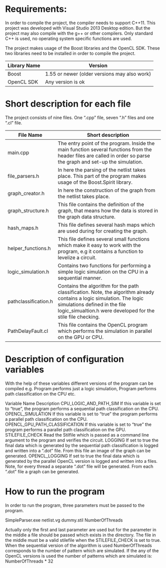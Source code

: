 # Requirements:
In order to compile the project, the compiler needs to support C++11. This project was developed with Visual Studio 2013 Desktop edition. But the project may also compile with the g++ or other compilers. Only standard C++ is used, no operating system specific functions are used.
 
The project makes usage of the Boost libraries and the OpenCL SDK. These two libraries need to be installed in order to compile the project.

| Library Name | Version                                      |
| ---          | ---                                          |
| Boost        | 1.55 or newer (older versions may also work) |
| OpenCL SDK   | Any version is ok                            |

	
# Short description for each file

The project consists of nine files. One “.cpp” file, seven “.h” files and one “.cl” file.

|File Name	|Short description|
| ---          | ---                                          |
|main.cpp	|The entry point of the program. Inside the main function several functions from the header files are called in order so parse the graph and set-up the simulation.|
|file_parsers.h	|In here the parsing of the netlist takes place. This part of the program makes usage of the Boost.Spirit library.|
|graph_creator.h	|In here the construction of the graph from the netlist takes place. |
|graph_structure.h	|This file contains the definition of the graph, that means how the data is stored in the graph data structure. |
|hash_maps.h	|This file defines several hash maps which are used during for creating the graph.|
|helper_functions.h	|This file defines several small functions which make it easy to work with the program, e.g it contains a function to levelize a circuit. |
|logic_simulation.h	|Contains two functions for performing a simple logic simulation on the CPU in a sequential manner.|
|pathclassification.h	|Contains the algorithm for the path classification. Note, the algorithm already contains a logic simulation. The logic simulations defined in the file logic_simualtion.h were developed for the stile file checking.|
|PathDelayFault.cl	|This file contains the OpenCL program which performs the simulation in parallel on the GPU or CPU.|

# Description of configuration variables
With the help of these variables different versions of the program can be compiled e.g. Program performs just a logic simulation, Program performs path classification on the CPU etc.

Variable Name	Description
CPU_LOGIC_AND_PATH_SIM	If this variable is set to “true”, the program performs a sequential path classification on the CPU. 
OPENCL_SIMULATION	If this variable is set to “true” the program performs a parallel path classification on the CPU.
OPENCL_GPU_PATH_CLASSIFICATION	If this variable is set to “true” the program performs a parallel path classification on the GPU. 
STILEFILE_CHECK	Read the Stilfile which is passed as a command line argument to the program and verifies the circuit.
LOGGING	If set to true the final data which is generated by the sequential path classification is logged and written into a “.dot” file. From this file an image of the graph can be generated. 
OPENCL_LOGGING	If set to true the final data which is generated by the parallel OpenCL version is logged and written into a files. Note, for every thread a separate “.dot” file will be generated. From each “.dot” file a graph can be generated. 


# How to run the program
In order to run the program, three parameters must be passed to the program.

SimpleParser.exe   netlist.vg  dummy.stil  NumberOfThreads

Actually only the first and last parameter are used but for the parameter in the middle a file should be passed which exists in the directory. The file in the middle must be a valid stilefile when the STILEFILE_CHECK is set to true. When the sequential version of the algorithm is used NumberOfThreads corresponds to the number of pattern which are simulated. If the any of the OpenCL versions is used the number of patterns which are simulated is: NumberOfThreads * 32 
